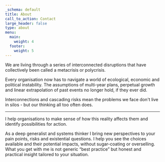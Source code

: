 ```yaml
---
_schema: default
title: About
call_to_action: Contact
large_header: false
type: about
menu:
  main:
    weight: 4
  footer:
    weight: 5
---
```

We are living through a series of interconnected disruptions that have collectively been called a metacrisis or polycrisis. 

Every organisation now has to navigate a world of ecological, economic and political instability. The assumptions of multi-year plans, perpetual growth and linear extrapolation of past events no longer hold, if they ever did. 

Interconnections and cascading risks mean the problems we face don't live in silos - but our thinking all too often does.

---
I help organisations to make sense of how this reality affects them and identify possibilities for action. 

As a deep generalist and systems thinker I bring new perspectives to your pain points, risks and existential questions. I help you see the choices available and their potential impacts, without sugar-coating or overselling. What you get with me is not generic “best practice” but honest and practical insight tailored to your situation.

